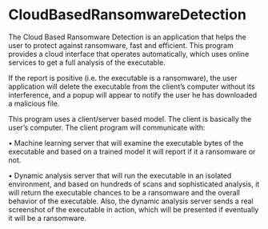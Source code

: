 # CloudBasedRansomwareDetection
The Cloud Based Ransomware Detection is an application that helps the user to protect against ransomware, fast and efficient. This program provides a cloud interface that operates automatically, which uses online services to get a full analysis of the executable.

If the report is positive (i.e. the executable is a ransomware), the user application will delete the executable from the client’s computer without its interference, and a popup will appear to notify the user he has downloaded a malicious file.

This program uses a client/server based model. The client is basically the user’s computer. The client program will communicate with:

•	Machine learning server that will examine the executable bytes of the executable and based on a trained model it will report if it a ransomware or not. 

•	Dynamic analysis server that will run the executable in an isolated environment, and based on hundreds of scans and sophisticated analysis, it will return the executable chances to be a ransomware and the overall behavior of the executable. 
Also, the dynamic analysis server sends a real screenshot of the executable in action, which will be presented if eventually it will be a ransomware.
